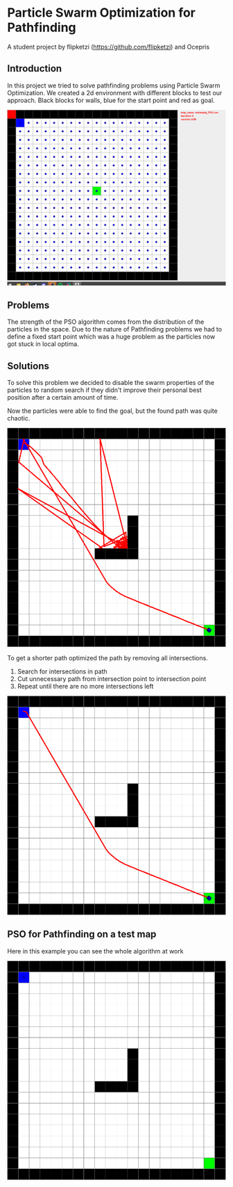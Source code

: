 # Particle Swarm Optimization for Pathfinding
A student project by flipketzi (https://github.com/flipketzi) and Ocepris

## Introduction
In this project we tried to solve pathfinding problems using Particle Swarm Optimization. 
We created a 2d environment with different blocks to test our approach. Black blocks for walls, blue for the start point and red as goal.

![screen-gif](./res/graphics/Basic_PSO.gif)

## Problems

The strength of the PSO algorithm comes from the distribution of the particles in the space. Due to the nature of Pathfinding problems we had to define a fixed start point which was a huge problem as the particles now got stuck in local optima.

## Solutions

To solve this problem we decided to disable the swarm properties of the particles to random search if they didn't improve their personal best position after a certain amount of time. 

Now the particles were able to find the goal, but the found path was quite chaotic.

![alt text](./res/graphics/before_optimization.png)

To get a shorter path optimized the path by removing all intersections. 

1. Search for intersections in path
2. Cut unnecessary path from intersection point to intersection point
3. Repeat until there are no more intersections left


![alt text](./res/graphics/after_optimization.png)


## PSO for Pathfinding on a test map

Here in this example you can see the whole algorithm at work

![screen-gif](./res/graphics/PSO_for_pathfinding.gif)